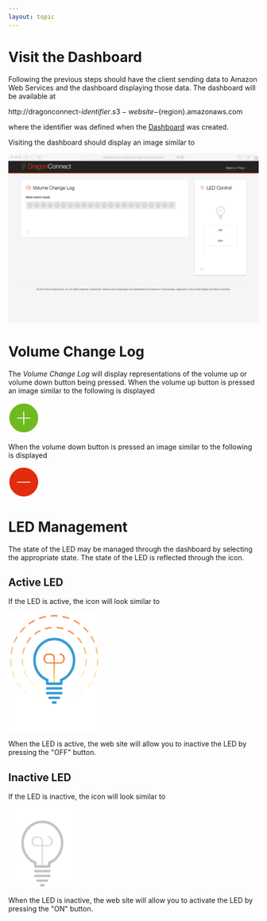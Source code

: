 ```yaml
---
layout: topic
---
```


# Visit the Dashboard

Following the previous steps should have the client sending data to
Amazon Web Services and the dashboard displaying those data.  The dashboard
will be available at

http://dragonconnect-${identifier}.s3-website-${region}.amazonaws.com

where the identifier was defined when the
[Dashboard](./../admin/dashboard.html) was created.

Visiting the dashboard should display an image similar to

![DragonConnect Dashboard](./images/DragonConnectWeb.png)

# Volume Change Log

The _Volume Change Log_ will display representations of the volume up or
volume down button being pressed.  When the volume up button is pressed
an image similar to the following is displayed

![Volume Up Button](./images/VolumeUpEvent.png)

When the volume down button is pressed an image similar to the following is
displayed

![Volume Down Button](./images/VolumeDownEvent.png)

# LED Management

The state of the LED may be managed through the dashboard by selecting the
appropriate state.  The state of the LED is reflected through the icon.

## Active LED

If the LED is active, the icon will look similar to

![LED Active](./images/LedActive.png)

When the LED is active, the web site will allow you to inactive the LED by
pressing the "OFF" button.

## Inactive LED

If the LED is inactive, the icon will look similar to

![LED Inactive](./images/LedInactive.png)

When the LED is inactive, the web site will allow you to activate the LED by
pressing the "ON" button.
